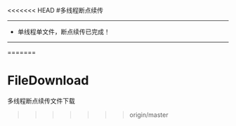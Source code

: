 <<<<<<< HEAD
#多线程断点续传

----------

- 单线程单文件，断点续传已完成！


----------
=======
# FileDownload
多线程断点续传文件下载
>>>>>>> origin/master
